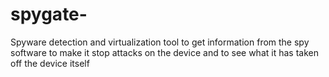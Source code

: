 # spygate-
Spyware detection and virtualization tool to get information from the spy software to make it stop attacks on the device and to see what it has taken off the device itself 
